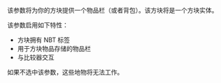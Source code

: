 该参数将为你的方块提供一个物品栏（或者背包）。该方块将是一个方块实体。

该参数启用如下特性：
* 方块拥有 NBT 标签
* 用于方块物品存储的物品栏
* 与比较器交互

如果不选中该参数，这些地物将无法工作。